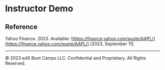 # Instructor Demo

## Reference

Yahoo Finance. 2023. Available: [https://finance.yahoo.com/quote/AAPL/](https://finance.yahoo.com/quote/AAPL/) [2023, September 11].

---

© 2023 edX Boot Camps LLC. Confidential and Proprietary. All Rights Reserved.
